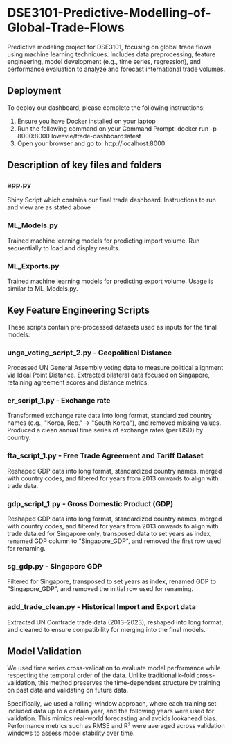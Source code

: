 # DSE3101-Predictive-Modelling-of-Global-Trade-Flows
Predictive modeling project for DSE3101, focusing on global trade flows using machine learning techniques. Includes data preprocessing, feature engineering, model development (e.g., time series, regression), and performance evaluation to analyze and forecast international trade volumes.


## Deployment
To deploy our dashboard, please complete the following instructions:
1) Ensure you have Docker installed on your laptop
2) Run the following command on your Command Prompt:
docker run -p 8000:8000 lowevie/trade-dashboard:latest
3) Open your browser and go to:
http://localhost:8000


## Description of key files and folders

### app.py
Shiny Script which contains our final trade dashboard. Instructions to run and view are as stated above

### ML_Models.py
Trained machine learning models for predicting import volume. Run sequentially to load and display results.

### ML_Exports.py
Trained machine learning models for predicting export volume. Usage is similar to ML_Models.py.

## Key Feature Engineering Scripts
These scripts contain pre-processed datasets used as inputs for the final models:

### unga_voting_script_2.py - Geopolitical Distance
Processed UN General Assembly voting data to measure political alignment via Ideal Point Distance. Extracted bilateral data focused on Singapore, retaining agreement scores and distance metrics.

### er_script_1.py - Exchange rate
Transformed exchange rate data into long format, standardized country names (e.g., "Korea, Rep." → "South Korea"), and removed missing values. Produced a clean annual time series of exchange rates (per USD) by country.

### fta_script_1.py - Free Trade Agreement and Tariff Dataset 
Reshaped GDP data into long format, standardized country names, merged with country codes, and filtered for years from 2013 onwards to align with trade data.

### gdp_script_1.py - Gross Domestic Product (GDP)
Reshaped GDP data into long format, standardized country names, merged with country codes, and filtered for years from 2013 onwards to align with trade data.ed for Singapore only, transposed data to set years as index, renamed GDP column to "Singapore_GDP", and removed the first row used for renaming.

### sg_gdp.py - Singapore GDP
Filtered for Singapore, transposed to set years as index, renamed GDP to "Singapore_GDP", and removed the initial row used for renaming.

### add_trade_clean.py - Historical Import and Export data 
Extracted UN Comtrade trade data (2013–2023), reshaped into long format, and cleaned to ensure compatibility for merging into the final models.

## Model Validation

We used time series cross-validation to evaluate model performance while respecting the temporal order of the data. Unlike traditional k-fold cross-validation, this method preserves the time-dependent structure by training on past data and validating on future data.

Specifically, we used a rolling-window approach, where each training set included data up to a certain year, and the following years were used for validation. This mimics real-world forecasting and avoids lookahead bias.
Performance metrics such as RMSE and R² were averaged across validation windows to assess model stability over time.